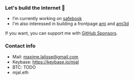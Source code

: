 ### Let's build the internet 🚀

- I’m currently working on [safebook](https://github.com/safebook/safebook)
- I'm also interessed in building a frontpage [ami](https://github.com/mjal/ami) and [ami3d](https://github.com/mjal/ami3d)

If you want, you can support me with [GitHub Sponsors](https://github.com/sponsors/mjal/).

### Contact info
- Mail: maxime.lalisse@gmail.com
- Keybase: https://keybase.io/mjal
- BTC: TODO
- mjal.eth
